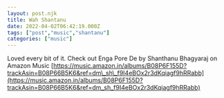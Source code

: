 ```yaml
---
layout: post.njk
title: Wah Shantanu
date: 2022-04-02T06:42:19.000Z
tags: ["post","music","shantanu"]
categories: ["music"]
---
```


Loved every bit of it. Check out Enga Pore De by Shanthanu Bhagyaraj on Amazon Music [https://music.amazon.in/albums/B08P6F155D?trackAsin=B08P66B5K6&ref=dm\_sh\_f9I4eBOx2r3dKqiagf9hRRabb](https://music.amazon.in/albums/B08P6F155D?trackAsin=B08P66B5K6&ref=dm_sh_f9I4eBOx2r3dKqiagf9hRRabb)